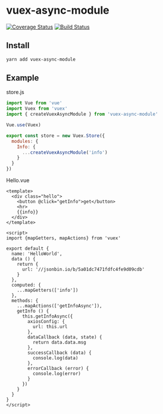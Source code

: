 # vuex-async-module

[![Coverage Status](https://coveralls.io/repos/github/Sellsuki/vuex-async-module/badge.svg?branch=master)](https://coveralls.io/github/Sellsuki/vuex-async-module?branch=master)
[![Build Status](https://travis-ci.org/Sellsuki/vuex-async-module.svg?branch=master)](https://travis-ci.org/Sellsuki/vuex-async-module)

## Install

```bash
yarn add vuex-async-module
```

## Example

store.js

```js
import Vue from 'vue'
import Vuex from 'vuex'
import { createVuexAsyncModule } from 'vuex-async-module'

Vue.use(Vuex)

export const store = new Vuex.Store({
  modules: {
    Info: {
      ...createVuexAsyncModule('info')
    }
  }
})
```

Hello.vue

```vue
<template>
  <div class="hello">
    <button @click="getInfo">get</button>
    <hr>
    {{info}}
  </div>
</template>

<script>
import {mapGetters, mapActions} from 'vuex'

export default {
  name: 'HelloWorld',
  data () {
    return {
      url: '//jsonbin.io/b/5a01dc7471fdfc4fe9d09cdb'
    }
  },
  computed: {
    ...mapGetters(['info'])
  },
  methods: {
    ...mapActions(['getInfoAsync']),
    getInfo () {
      this.getInfoAsync({
        axiosConfig: {
          url: this.url
        },
        dataCallback (data, state) {
          return data.data.msg
        },
        successCallback (data) {
          console.log(data)
        },
        errorCallback (error) {
          console.log(error)
        }
      })
    }
  }
}
</script>
```